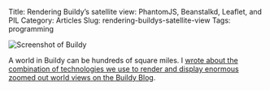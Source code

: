 Title: Rendering Buildy’s satellite view: PhantomJS, Beanstalkd, Leaflet, and PIL
Category: Articles
Slug: rendering-buildys-satellite-view
Tags: programming

![Screenshot of Buildy](|filename|/img/buildy.png)

A world in Buildy can be hundreds of square miles. I [wrote about the
combination of technologies we use to render and display enormous zoomed out
world views on the Buildy Blog](http://blog.playbuildy.com/2012/11/21/rendering-buildys-satellite-view-phantomjs-beanstalkd-leaflet-and-pil/).
